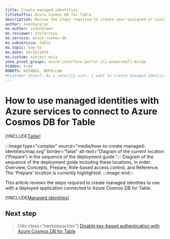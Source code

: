 ```yaml
---
title: Create managed identities
titleSuffix: Azure Cosmos DB for Table
description: Review the steps required to create user-assigned or system-assigned managed identities for use with Azure hosting services that connect to Azure Cosmos DB for Table.
author: seesharprun
ms.author: sidandrews
ms.reviewer: stefarroyo
ms.service: azure-cosmos-db
ms.subservice: table
ms.topic: how-to
ms.date: 10/24/2024
ms.custom: subject-msia
zone_pivot_groups: azure-interface-portal-cli-powershell-bicep
hidden: true
ROBOTS: NOINDEX, NOFOLLOW
#Customer Intent: As a security user, I want to create managed identities for use with Azure hosting services, so that my developer team can write portable authentication code for their client.
---
```


# How to use managed identities with Azure services to connect to Azure Cosmos DB for Table

[!INCLUDE[Table](../../includes/appliesto-table.md)]

:::image type="complex" source="media/how-to-create-managed-identities/map.svg" border="false" alt-text="Diagram of the current location ('Prepare') in the sequence of the deployment guide.":::
Diagram of the sequence of the deployment guide including these locations, in order: Overview, Concepts, Prepare, Role-based access control, and Reference. The 'Prepare' location is currently highlighted.
:::image-end:::

This article reviews the steps required to create managed identities to use with a deployed application connected to Azure Cosmos DB for Table.

[!INCLUDE[Managed identities](../../includes/managed-identities.md)]

## Next step

> [!div class="nextstepaction"]
> [Disable key-based authentication with Azure Cosmos DB for Table](how-to-disable-key-based-authentication.md)
